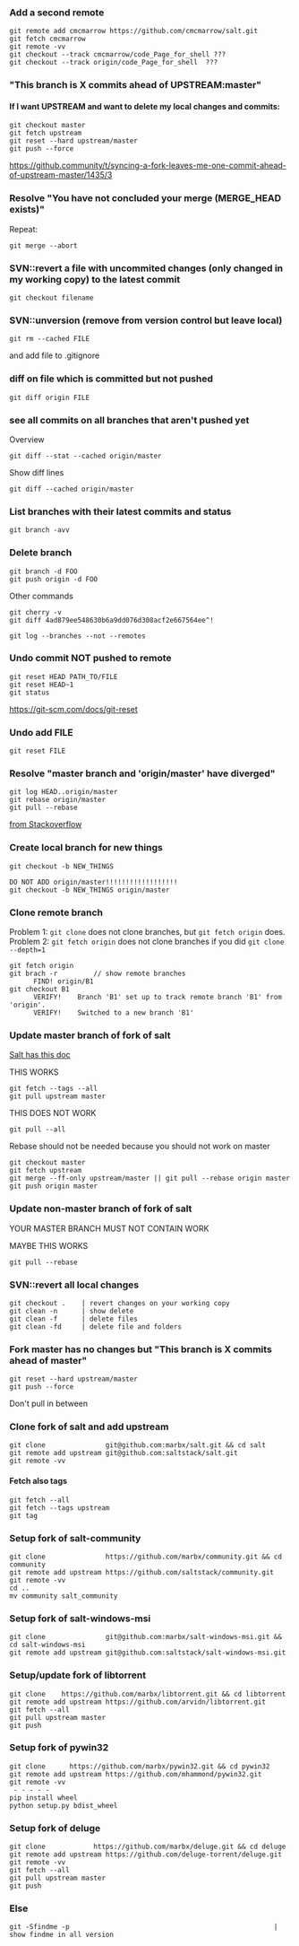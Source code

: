 ### Add a second remote
```
git remote add cmcmarrow https://github.com/cmcmarrow/salt.git
git fetch cmcmarrow
git remote -vv
git checkout --track cmcmarrow/code_Page_for_shell ???
git checkout --track origin/code_Page_for_shell  ???

```

### "This branch is X commits ahead of UPSTREAM:master" 

#### If I want UPSTREAM and want to delete my local changes and commits:
```
git checkout master
git fetch upstream
git reset --hard upstream/master
git push --force
```

https://github.community/t/syncing-a-fork-leaves-me-one-commit-ahead-of-upstream-master/1435/3


### Resolve "You have not concluded your merge (MERGE_HEAD exists)"
Repeat:

    git merge --abort 
 
### SVN::revert a file with uncommited changes (only changed in my working copy) to the latest commit 
    git checkout filename

### SVN::unversion (remove from version control but leave local)
    git rm --cached FILE

and add file to .gitignore

### diff on file which is committed but not pushed
    git diff origin FILE

### see all commits on all branches that aren't pushed yet
Overview

    git diff --stat --cached origin/master

Show diff lines

    git diff --cached origin/master


### List branches with their latest commits and status
    git branch -avv


### Delete branch

    git branch -d FOO
    git push origin -d FOO

Other commands

    git cherry -v
    git diff 4ad879ee548630b6a9dd076d308acf2e667564ee^!

    git log --branches --not --remotes
    
### Undo commit  NOT pushed to remote
    git reset HEAD PATH_TO/FILE
    git reset HEAD~1
    git status


https://git-scm.com/docs/git-reset
    
### Undo add FILE
    git reset FILE
    
### Resolve "master branch and 'origin/master' have diverged"
    git log HEAD..origin/master
    git rebase origin/master
    git pull --rebase 
    
[from Stackoverflow](https://stackoverflow.com/questions/2452226/master-branch-and-origin-master-have-diverged-how-to-undiverge-branches)

### Create local branch for new things 

    git checkout -b NEW_THINGS 

    DO NOT ADD origin/master!!!!!!!!!!!!!!!!!! 
    git checkout -b NEW_THINGS origin/master


### Clone remote branch
Problem 1: `git clone` does not clone branches, but `git fetch origin` does.
Problem 2: `git fetch origin` does not clone branches if you did `git clone --depth=1`


    git fetch origin
    git brach -r         // show remote branches
          FIND! origin/B1
    git checkout B1
          VERIFY!    Branch 'B1' set up to track remote branch 'B1' from 'origin'.
          VERIFY!    Switched to a new branch 'B1'

### Update master branch of fork of salt
[Salt has this doc](https://docs.saltstack.com/en/latest/topics/development/contributing.html#keeping-salt-forks-in-sync)

        
THIS WORKS 

    git fetch --tags --all
    git pull upstream master

THIS DOES NOT WORK

    git pull --all
	
	
Rebase should not be needed because you should not work on master

    git checkout master
    git fetch upstream
    git merge --ff-only upstream/master || git pull --rebase origin master
    git push origin master
	

### Update non-master branch of fork of salt

YOUR MASTER BRANCH MUST NOT CONTAIN WORK

MAYBE THIS WORKS

    git pull --rebase


### SVN::revert all local changes

    git checkout .    | revert changes on your working copy
    git clean -n      | show delete
    git clean -f      | delete files
    git clean -fd     | delete file and folders


### Fork master has no changes but "This branch is X commits ahead of master"

    git reset --hard upstream/master
    git push --force

Don't pull in between

### Clone fork of salt and add upstream

    git clone               git@github.com:marbx/salt.git && cd salt
    git remote add upstream git@github.com:saltstack/salt.git
    git remote -vv
#### Fetch also tags

	git fetch --all
    git fetch --tags upstream
    git tag


### Setup fork of salt-community
    git clone               https://github.com/marbx/community.git && cd community
    git remote add upstream https://github.com/saltstack/community.git
    git remote -vv
    cd ..
    mv community salt_community


### Setup fork of salt-windows-msi
    git clone               git@github.com:marbx/salt-windows-msi.git && cd salt-windows-msi 
    git remote add upstream git@github.com:saltstack/salt-windows-msi.git

### Setup/update fork of libtorrent
    git clone    https://github.com/marbx/libtorrent.git && cd libtorrent
    git remote add upstream https://github.com/arvidn/libtorrent.git
    git fetch --all
    git pull upstream master
    git push

### Setup fork of pywin32
    git clone      https://github.com/marbx/pywin32.git && cd pywin32
    git remote add upstream https://github.com/mhammond/pywin32.git
    git remote -vv
     - - - - -
    pip install wheel
    python setup.py bdist_wheel 

### Setup fork of deluge
    git clone            https://github.com/marbx/deluge.git && cd deluge
    git remote add upstream https://github.com/deluge-torrent/deluge.git
    git remote -vv
    git fetch --all
    git pull upstream master
    git push


### Else
    git -Sfindme -p                                                   | show findme in all version
